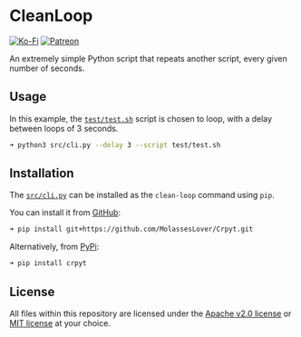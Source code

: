 # CleanLoop

[![Ko-Fi](https://img.shields.io/badge/donate-kofi-blue?style=for-the-badge&logo=ko-fi&color=E35B57&logoColor=FFFFFF&labelColor=232323)](https://ko-fi.com/molasses)
[![Patreon](https://img.shields.io/badge/donate-patreon-blue?style=for-the-badge&logo=patreon&color=E35B57&logoColor=FFFFFF&labelColor=232323)](https://www.patreon.com/molasseslover)

An extremely simple Python script that repeats another script, 
every given number of seconds.

## Usage

In this example, the [`test/test.sh`](https://github.com/MolassesLover/Crpyt/tree/master/test/test.sh)
script is chosen to loop, with a delay between loops of 
3 seconds.
```sh
➜ python3 src/cli.py --delay 3 --script test/test.sh
```

## Installation

The [`src/cli.py`](https://github.com/MolassesLover/Crpyt/blob/master/src/cli.py) can be installed as the
`clean-loop` command using `pip`.

You can install it from [GitHub](https://github.com/MolassesLover/Crpyt):
```sh
➜ pip install git+https://github.com/MolassesLover/Crpyt.git
```
Alternatively, from [PyPi](https://pypi.org/project/crpyt):
```sh
➜ pip install crpyt
```

## License
All files within this repository are licensed under the 
[Apache v2.0 license](https://github.com/MolassesLover/Crpyt/blob/master/LICENSE-APACHE.md) or 
[MIT license](https://github.com/MolassesLover/Crpyt/blob/master/LICENSE-MIT.md) at your choice. 